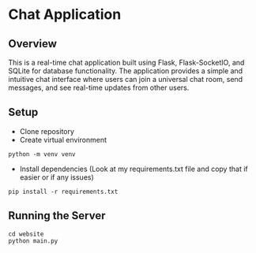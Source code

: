 # Chat Application
## Overview
This is a real-time chat application built using Flask, Flask-SocketIO, and SQLite for database functionality. The application provides a simple and intuitive chat interface where users can join a universal chat room, send messages, and see real-time updates from other users.

## Setup
- Clone repository
- Create virtual environment
```
python -m venv venv
```
- Install dependencies (Look at my requirements.txt file and copy that if easier or if any issues)
```
pip install -r requirements.txt
```
## Running the Server

```
cd website
python main.py
```
